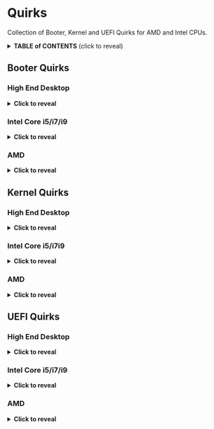 # Quirks
Collection of Booter, Kernel and UEFI Quirks for AMD and Intel CPUs.

<details>
<summary><strong>TABLE of CONTENTS</strong> (click to reveal)</summary>

- [Booter Quirks](#booter-quirks)
	- [High End Desktop](#high-end-desktop)
		- [Intel Skylake X/W and Cascade Lake X/W (High End Desktop)](#intel-skylake-xw-and-cascade-lake-xw-high-end-desktop)
		- [Intel Skylake X/W and Cascade Lake X/W (ASUS HEDT)](#intel-skylake-xw-and-cascade-lake-xw-asus-hedt)
		- [Intel Haswell-E, Broadwell-E, Sandy Bridge-E and Ivy Bridge-E (HEDT)](#intel-haswell-e-broadwell-e-sandy-bridge-e-and-ivy-bridge-e-hedt)
	- [Intel Core i5/i7/i9](#intel-core-i5i7i9)
		- [Intel 13th Gen Raptor Lake (Desktop)](#intel-13th-gen-raptor-lake-desktop)
		- [Intel 12th Gen Alder Lake (Desktop)](#intel-12th-gen-alder-lake-desktop)
		- [Intel 10th Gen Comet Lake and 11th Gen Rocket Lake (Dektop/Mobile/Nuc)](#intel-10th-gen-comet-lake-and-11th-gen-rocket-lake-dektopmobilenuc)
		- [Intel 8th and 9th Gen Coffee Lake (Desktop)](#intel-8th-and-9th-gen-coffee-lake-desktop)
		- [Intel 9th Gen Coffee Lake (Z390 Chipset)](#intel-9th-gen-coffee-lake-z390-chipset)
		- [Intel 8th and 9th Gen Coffee Lake (Mobile/Nuc)](#intel-8th-and-9th-gen-coffee-lake-mobilenuc)
		- [Intel 6th Gen Skylake and 7th Gen Kaby Lake (Desktop/Mobile/NUC)](#intel-6th-gen-skylake-and-7th-gen-kaby-lake-desktopmobilenuc)
		- [Intel 4th Gen Haswell and 5th Gen Broadwell (Desktop/Mobile/NUC)](#intel-4th-gen-haswell-and-5th-gen-broadwell-desktopmobilenuc)
		- [Intel 2nd Gen Sandy Bridge and 3rd Gen Ivy Bridge (Desktop/Mobile/NUC)](#intel-2nd-gen-sandy-bridge-and-3rd-gen-ivy-bridge-desktopmobilenuc)
	- [AMD](#amd)
		- [AMD Ryzen (17h)](#amd-ryzen-17h)
		- [AMD Threadripper TRx 40 (19h)](#amd-threadripper-trx-40-19h)
		- [AMD Bulldozer (15h) and Jaguar (16h)](#amd-bulldozer-15h-and-jaguar-16h)
- [Kernel Quirks](#kernel-quirks)
	- [High End Desktop](#high-end-desktop-1)
		- [Intel Skylake X/W and Cascade Lake X/W (High End Desktop)](#intel-skylake-xw-and-cascade-lake-xw-high-end-desktop-1)
		- [Intel Skylake X/W and Cascade Lake X/W (HP HEDT)](#intel-skylake-xw-and-cascade-lake-xw-hp-hedt)
		- [Intel Broadwell-E and Haswell-E (HEDT)](#intel-broadwell-e-and-haswell-e-hedt)
		- [Intel Broadwell-E and Haswell-E (HP HEDT)](#intel-broadwell-e-and-haswell-e-hp-hedt)
		- [Intel Sandy Bridge-E and Ivy Bridge-E (HEDT)](#intel-sandy-bridge-e-and-ivy-bridge-e-hedt)
		- [Intel Sandy Bridge-E and Ivy Bridge-E (HP HEDT)](#intel-sandy-bridge-e-and-ivy-bridge-e-hp-hedt)
	- [Intel Core i5/i7i9](#intel-core-i5i7i9-1)
		- [Intel 13th Gen Raptor Lake (Desktop)](#intel-13th-gen-raptor-lake-desktop-1)
		- [Intel 12th Gen Alder Lake (Desktop)](#intel-12th-gen-alder-lake-desktop-1)
		- [Intel 11th Gen Rocket Lake (Dektop/Mobile/Nuc)](#intel-11th-gen-rocket-lake-dektopmobilenuc)
		- [Intel 10th Gen Comet Lake (Dektop/Mobile/Nuc)](#intel-10th-gen-comet-lake-dektopmobilenuc)
		- [Intel 10th Gen Comet Lake (Dell/Sony VAIO)](#intel-10th-gen-comet-lake-dellsony-vaio)
		- [Intel 10th Gen Comet Lake (HP)](#intel-10th-gen-comet-lake-hp)
		- [Intel 8th and 9th Gen Coffee Lake (Desktop/Mobile/NUC)](#intel-8th-and-9th-gen-coffee-lake-desktopmobilenuc)
		- [Intel 8th and 9th Gen Coffee Lake (Dell/Sony VAIO)](#intel-8th-and-9th-gen-coffee-lake-dellsony-vaio)
		- [Intel 8th and 9th Gen Coffee Lake (HP)](#intel-8th-and-9th-gen-coffee-lake-hp)
		- [Intel 6th Gen Skylake and 7th Gen Kaby Lake (Desktop/Mobile/NUC)](#intel-6th-gen-skylake-and-7th-gen-kaby-lake-desktopmobilenuc-1)
		- [Intel 6th Gen Skylake and 7th Gen Kaby Lake (Dell/SonyVaio)](#intel-6th-gen-skylake-and-7th-gen-kaby-lake-dellsonyvaio)
		- [Intel 6th Gen Skylake and 7th Gen Kaby Lake (HP)](#intel-6th-gen-skylake-and-7th-gen-kaby-lake-hp)
		- [Intel 4th Gen Haswell and 5th Gen Broadwell (Desktop/Mobile/NUC)](#intel-4th-gen-haswell-and-5th-gen-broadwell-desktopmobilenuc-1)
		- [Intel 4th Gen Haswell and 5th Gen Broadwell (Dell/Sony VAIO)](#intel-4th-gen-haswell-and-5th-gen-broadwell-dellsony-vaio)
		- [Intel 4th Gen Haswell and 5th Gen Broadwell (HP)](#intel-4th-gen-haswell-and-5th-gen-broadwell-hp)
		- [Intel 2nd Gen Sandy Bridge and 3rd Gen Ivy Bridge (Desktop/Mobile/NUC)](#intel-2nd-gen-sandy-bridge-and-3rd-gen-ivy-bridge-desktopmobilenuc-1)
		- [Intel 2nd Gen Sandy Bridge and 3rd Gen Ivy Bridge (Dell/Sony VAIO)](#intel-2nd-gen-sandy-bridge-and-3rd-gen-ivy-bridge-dellsony-vaio)
		- [Intel 2nd Gen Sandy Bridge and 3rd Gen Ivy Bridge (HP)](#intel-2nd-gen-sandy-bridge-and-3rd-gen-ivy-bridge-hp)
	- [AMD](#amd-1)
		- [AMD Ryzen (17h), Threadripper (19h), Bulldozer (15h), Jaguar (16h)](#amd-ryzen-17h-threadripper-19h-bulldozer-15h-jaguar-16h)
- [UEFI Quirks](#uefi-quirks)
	- [High End Desktop](#high-end-desktop-2)
		- [Intel Skylake X/W, Cascade Lake X/W, Broadwell-E, Haswell-E, Ivy Bridge-E and Sandy Bridge-E  (High End Desktop)](#intel-skylake-xw-cascade-lake-xw-broadwell-e-haswell-e-ivy-bridge-e-and-sandy-bridge-e--high-end-desktop)
		- [Intel Skylake X/W, Cascade Lake X/W, Broadwell-E, Haswell-E, Ivy Bridge-E and Sandy Bridge-E  (HP High End Desktop)](#intel-skylake-xw-cascade-lake-xw-broadwell-e-haswell-e-ivy-bridge-e-and-sandy-bridge-e--hp-high-end-desktop)
	- [Intel Core i5/i7/i9](#intel-core-i5i7i9-2)
		- [Intel 13th Gen Raptor Lake (Desktop)](#intel-13th-gen-raptor-lake-desktop-2)
		- [Intel 12th Gen Alder Lake (Desktop)](#intel-12th-gen-alder-lake-desktop-2)
		- [Intel 10th Gen Comet Lake and 11th Gen Rocket Lake (Dektop)](#intel-10th-gen-comet-lake-and-11th-gen-rocket-lake-dektop)
		- [Intel 10th Gen Comet Lake and 11th Gen Rocket Lake (Mobile/NUC)](#intel-10th-gen-comet-lake-and-11th-gen-rocket-lake-mobilenuc)
		- [Intel 10th Gen Comet Lake and 11th Gen Rocket Lake (HP Desktop)](#intel-10th-gen-comet-lake-and-11th-gen-rocket-lake-hp-desktop)
		- [Intel 10th Gen Comet Lake and 11th Gen Rocket Lake (HP Mobile/NUC)](#intel-10th-gen-comet-lake-and-11th-gen-rocket-lake-hp-mobilenuc)
		- [Intel 8th and 9th Gen Coffee Lake (Desktop)](#intel-8th-and-9th-gen-coffee-lake-desktop-1)
		- [Intel 8th and 9th Gen Coffee Lake (HP Desktop)](#intel-8th-and-9th-gen-coffee-lake-hp-desktop)
		- [Intel 8th and 9th Gen Coffee Lake (Mobile/NUC)](#intel-8th-and-9th-gen-coffee-lake-mobilenuc-1)
		- [Intel 8th and 9th Gen Coffee Lake (HP Mobile/NUC)](#intel-8th-and-9th-gen-coffee-lake-hp-mobilenuc)
		- [Intel 6th Gen Skylake and 7th Gen Kaby Lake (Desktop/Mobile/NUC)](#intel-6th-gen-skylake-and-7th-gen-kaby-lake-desktopmobilenuc-2)
		- [Intel 6th Gen Skylake and 7th Gen Kaby Lake (HP Desktop/Mobile/NUC)](#intel-6th-gen-skylake-and-7th-gen-kaby-lake-hp-desktopmobilenuc)
		- [Intel 5th Gen Broadwell (Mobile/NUC)](#intel-5th-gen-broadwell-mobilenuc)
		- [Intel 5th Gen Broadwell (HP Mobile/NUC)](#intel-5th-gen-broadwell-hp-mobilenuc)
		- [Intel 4th Gen Haswell (Desktop)](#intel-4th-gen-haswell-desktop)
		- [Intel 4th Gen Haswell (HP Desktop)](#intel-4th-gen-haswell-hp-desktop)
		- [Intel 2nd Gen Sandy Bridge and 3rd Gen Ivy Bridge (Desktop)](#intel-2nd-gen-sandy-bridge-and-3rd-gen-ivy-bridge-desktop)
		- [Intel 2nd Gen Sandy Bridge and 3rd Gen Ivy Bridge (Mobile/NUC)](#intel-2nd-gen-sandy-bridge-and-3rd-gen-ivy-bridge-mobilenuc)
		- [Intel 2nd Gen Sandy Bridge and 3rd Gen Ivy Bridge (HP Desktop)](#intel-2nd-gen-sandy-bridge-and-3rd-gen-ivy-bridge-hp-desktop)
		- [Intel 2nd Gen Sandy Bridge and 3rd Gen Ivy Bridge (HP Mobile/NUC)](#intel-2nd-gen-sandy-bridge-and-3rd-gen-ivy-bridge-hp-mobilenuc)
	- [AMD](#amd-2)
		- [AMD Ryzen (17h), Threadripper (19h), Bulldozer (15h), Jaguar (16h)](#amd-ryzen-17h-threadripper-19h-bulldozer-15h-jaguar-16h-1)
		- [AMD Ryzen (17h), Threadripper (19h), Bulldozer (15h), Jaguar (16h) \[HP\]](#amd-ryzen-17h-threadripper-19h-bulldozer-15h-jaguar-16h-hp)
</details>

## Booter Quirks

### High End Desktop

<details>
<summary><strong>Click to reveal</strong></summary>

#### Intel Skylake X/W and Cascade Lake X/W (High End Desktop)
- AvoidRuntimeDefrag
- DevirtualiseMmio
- EnableSafeModeSlide
- ProvideCustomSlide
- RebuildAppleMemoryMap
- SetupVirtualMap
- SyncRuntimePermissions
- ProvideMaxSlide: 0

#### Intel Skylake X/W and Cascade Lake X/W (ASUS HEDT)
- AvoidRuntimeDefrag
- DevirtualiseMmio
- EnableSafeModeSlide
- ProvideCustomSlide
- RebuildAppleMemoryMap
- SyncRuntimePermissions
- ProvideMaxSlide: 0

#### Intel Haswell-E, Broadwell-E, Sandy Bridge-E and Ivy Bridge-E (HEDT)
- AvoidRuntimeDefrag
- EnableSafeModeSlide
- EnableWriteUnprotector
- ProvideCustomSlide
- SetupVirtualMap
- ProvideMaxSlide: 0

</details>

### Intel Core i5/i7/i9

<details>
<summary><strong>Click to reveal</strong></summary>

#### Intel 13th Gen Raptor Lake (Desktop)
&rarr; Same as Comet Lake

#### Intel 12th Gen Alder Lake (Desktop)
- AvoidRuntimeDefrag
- DevirtualiseMmio
- EnableSafeModeSlide
- ProtectUefiServices
- ProvideCustomSlide 
- SetupVirtualMap
- RebuildAppleMemoryMap
- SyncRuntimePermissions
- ProvideMaxSlide: 0

#### Intel 10th Gen Comet Lake and 11th Gen Rocket Lake (Dektop/Mobile/Nuc)
- AvoidRuntimeDefrag
- DevirtualiseMmio
- EnableSafeModeSlide
- ProtectUefiServices
- ProvideCustomSlide
- RebuildAppleMemoryMap
- SyncRuntimePermissions
- ProvideMaxSlide: 0

#### Intel 8th and 9th Gen Coffee Lake (Desktop)
- AvoidRuntimeDefrag
- DevirtualiseMmio
- EnableSafeModeSlide
- ProvideCustomSlide
- RebuildAppleMemoryMap
- SetupVirtualMap
- SyncRuntimePermissions
- ProvideMaxSlide: 0

#### Intel 9th Gen Coffee Lake (Z390 Chipset)
- AvoidRuntimeDefrag
- DevirtualiseMmio
- EnableSafeModeSlide
- ProtectUefiServices
- ProvideCustomSlide
- RebuildAppleMemoryMap
- SetupVirtualMap
- SyncRuntimePermissions
- ProvideMaxSlide: 0

#### Intel 8th and 9th Gen Coffee Lake (Mobile/Nuc)
- AvoidRuntimeDefrag
- EnableSafeModeSlide
- ProvideCustomSlide
- RebuildAppleMemoryMap
- SetupVirtualMap
- SyncRuntimePermissions
- ProvideMaxSlide: 0

#### Intel 6th Gen Skylake and 7th Gen Kaby Lake (Desktop/Mobile/NUC)
- AvoidRuntimeDefrag
- EnableSafeModeSlide
- EnableWriteUnprotector
- ProvideCustomSlide
- SetupVirtualMap
- ProvideMaxSlide: 0

#### Intel 4th Gen Haswell and 5th Gen Broadwell (Desktop/Mobile/NUC)
- AvoidRuntimeDefrag
- EnableSafeModeSlide
- EnableWriteUnprotector
- ProvideCustomSlide
- SetupVirtualMap
- ProvideMaxSlide: 0

#### Intel 2nd Gen Sandy Bridge and 3rd Gen Ivy Bridge (Desktop/Mobile/NUC)
- AvoidRuntimeDefrag
- EnableSafeModeSlide
- EnableWriteUnprotector
- ProvideCustomSlide
- SetupVirtualMap
- ProvideMaxSlide: 0

</details>

### AMD

<details>
<summary><strong>Click to reveal</strong></summary>

#### AMD Ryzen (17h)
- AvoidRuntimeDefrag
- EnableSafeModeSlide
- RebuildAppleMemoryMap
- SetupVirtualMap
- SyncRuntimePermissions

#### AMD Threadripper TRx 40 (19h)
- AvoidRuntimeDefrag
- DevirtualiseMmio
- EnableSafeModeSlide
- RebuildAppleMemoryMap
- SetupVirtualMap
- SyncRuntimePermissions

#### AMD Bulldozer (15h) and Jaguar (16h)
- AvoidRuntimeDefrag
- EnableSafeModeSlide
- EnableWriteUnprotector
- ProvideCustomSlide
- RebuildAppleMemoryMap
- SetupVirtualMap
- MaxSlide: 0

</details>

## Kernel Quirks

### High End Desktop

<details>
<summary><strong>Click to reveal</strong></summary>

#### Intel Skylake X/W and Cascade Lake X/W (High End Desktop)
- AppleXcpmCfgLock
- DisableIoMapper
- DisableLinkeditJettison
- PanicNoKextDump
- PowerTimeoutKernelPanic
- SetApfsTrimTimeout: -1
- XhciPortLimit

#### Intel Skylake X/W and Cascade Lake X/W (HP HEDT)
- AppleXcpmCfgLock
- DisableIoMapper
- DisableLinkeditJettison
- LapicKernelPanic
- PanicNoKextDump
- PowerTimeoutKernelPanic
- SetApfsTrimTimeout: -1
- XhciPortLimit

#### Intel Broadwell-E and Haswell-E (HEDT)
- AppleXcpmCfgLock
- AppleXcpmExtraMsrs
- DisableIoMapper
- DisableLinkeditJettison
- PanicNoKextDump
- PowerTimeoutKernelPanic
- SetApfsTrimTimeout: -1
- XhciPortLimit

#### Intel Broadwell-E and Haswell-E (HP HEDT)
- AppleXcpmCfgLock
- AppleXcpmExtraMsrs
- DisableIoMapper
- DisableLinkeditJettison
- LapicKernelPanic
- PanicNoKextDump
- PowerTimeoutKernelPanic
- SetApfsTrimTimeout: -1
- XhciPortLimit

#### Intel Sandy Bridge-E and Ivy Bridge-E (HEDT)
- AppleCpuPmCfgLock
- AppleXcpmExtraMsrs
- DisableIoMapper
- DisableLinkeditJettison
- PanicNoKextDump
- PowerTimeoutKernelPanic
- SetApfsTrimTimeout: -1
- XhciPortLimit

#### Intel Sandy Bridge-E and Ivy Bridge-E (HP HEDT)
- AppleCpuPmCfgLock
- AppleXcpmExtraMsrs
- DisableIoMapper
- DisableLinkeditJettison
- LapicKernelPanic
- PanicNoKextDump
- PowerTimeoutKernelPanic
- SetApfsTrimTimeout: -1
- XhciPortLimit

</details>

### Intel Core i5/i7i9

<details>
<summary><strong>Click to reveal</strong></summary>

#### Intel 13th Gen Raptor Lake (Desktop)
Usupported CPU. Requires Comet Lake CPU-ID

- Kernel > Emulate
	- **Cpuid1Data**: 55060A00000000000000000000000000
	- **Cpuid1Mask**: FFFFFFFF000000000000000000000000
	- **MinKernel**: 20.0.0
- AppleXcpmCfgLock
- DisableIoMapper
- DisableLinkeditJettison
- PanicNoKextDump
- PowerTimeoutKernelPanic
- SetApfsTrimTimeout: -1
- ProvideCurrentCpuInfo
- XhciPortLimit (up to macOS Catalina only)

#### Intel 12th Gen Alder Lake (Desktop)
Usupported CPU. Requires Fake CPU-ID

- Kernel > Emulate
	- **Cpuid1Data**: 55060A00000000000000000000000000
	- **Cpuid1Mask**: FFFFFFFF000000000000000000000000
	- **MinKernel**: 20.0.0
- AppleXcpmCfgLock (only required if CFG Lock can't be disabled in BIOS)
- CustomSMBIOSGuid
- DisableLinkedJettison
- ExtentBTFeatureFlags (optional)
- ForceAqquantiaEthernet (optional, only req. for 10 Gbit Ethernet)
- PanicNoKextDump
- PowerTimeoutKernelPanic
- ProvideCurrentCpuInfo

#### Intel 11th Gen Rocket Lake (Dektop/Mobile/Nuc)
Usupported CPU. Requires Fake CPU-ID

- Kernel > Emulate
	- **Cpuid1Data**: 55060A00000000000000000000000000
	- **Cpuid1Mask**: FFFFFFFF000000000000000000000000
 	- **MinKernel**: 20.0.0
- AppleXcpmCfgLock
- DisableIoMapper
- DisableLinkeditJettison
- DisableRtcChecksum
- PanicNoKextDump
- PowerTimeoutKernelPanic
- SetApfsTrimTimeout: -1
- XhciPortLimit

#### Intel 10th Gen Comet Lake (Dektop/Mobile/Nuc)
- AppleXcpmCfgLock
- DisableIoMapper
- DisableLinkeditJettison
- PanicNoKextDump
- PowerTimeoutKernelPanic
- SetApfsTrimTimeout: -1
- XhciPortLimit (up to macOS Catalina only)

#### Intel 10th Gen Comet Lake (Dell/Sony VAIO)
- AppleXcpmCfgLock
- CustomSMBIOSGuid
- DisableIoMapper
- DisableLinkeditJettison
- PanicNoKextDump
- PowerTimeoutKernelPanic
- SetApfsTrimTimeout: -1
- XhciPortLimit

#### Intel 10th Gen Comet Lake (HP)
- AppleXcpmCfgLock
- DisableIoMapper
- DisableLinkeditJettison
- LapicKernelPanic
- PanicNoKextDump
- PowerTimeoutKernelPanic
- SetApfsTrimTimeout: -1
- XhciPortLimit

#### Intel 8th and 9th Gen Coffee Lake (Desktop/Mobile/NUC)
- AppleXcpmCfgLock
- DisableIoMapper
- DisableLinkeditJettison
- PanicNoKextDump
- PowerTimeoutKernelPanic
- SetApfsTrimTimeout: -1
- XhciPortLimit

#### Intel 8th and 9th Gen Coffee Lake (Dell/Sony VAIO)
- AppleXcpmCfgLock
- CustomSMBIOSGuid
- DisableIoMapper
- DisableLinkeditJettison
- PanicNoKextDump
- PowerTimeoutKernelPanic
- SetApfsTrimTimeout: -1
- XhciPortLimit

#### Intel 8th and 9th Gen Coffee Lake (HP)

- AppleXcpmCfgLock
- DisableIoMapper
- DisableLinkeditJettison
- LapicKernelPanic
- PanicNoKextDump
- PowerTimeoutKernelPanic
- SetApfsTrimTimeout: -1
- XhciPortLimit

#### Intel 6th Gen Skylake and 7th Gen Kaby Lake (Desktop/Mobile/NUC)
- AppleXcpmCfgLock
- DisableIoMapper
- DisableLinkeditJettison
- PanicNoKextDump
- PowerTimeoutKernelPanic
- SetApfsTrimTimeout: -1
- XhciPortLimit

#### Intel 6th Gen Skylake and 7th Gen Kaby Lake (Dell/SonyVaio)
- AppleXcpmCfgLock
- CustomSMBIOSGuid
- DisableIoMapper
- DisableLinkeditJettison
- PanicNoKextDump
- PowerTimeoutKernelPanic
- SetApfsTrimTimeout: -1
- XhciPortLimit

#### Intel 6th Gen Skylake and 7th Gen Kaby Lake (HP)
- AppleXcpmCfgLock
- DisableIoMapper
- DisableLinkeditJettison
- LapicKernelPanic
- PanicNoKextDump
- PowerTimeoutKernelPanic
- SetApfsTrimTimeout: -1
- XhciPortLimit

#### Intel 4th Gen Haswell and 5th Gen Broadwell (Desktop/Mobile/NUC)
- AppleXcpmCfgLock
- DisableIoMapper
- DisableLinkeditJettison
- PanicNoKextDump
- PowerTimeoutKernelPanic
- SetApfsTrimTimeout: -1
- XhciPortLimit

#### Intel 4th Gen Haswell and 5th Gen Broadwell (Dell/Sony VAIO)
- AppleXcpmCfgLock
- CustomSMBIOSGuid
- DisableIoMapper
- DisableLinkeditJettison
- PanicNoKextDump
- PowerTimeoutKernelPanic
- SetApfsTrimTimeout: -1
- XhciPortLimit

#### Intel 4th Gen Haswell and 5th Gen Broadwell (HP)
- AppleXcpmCfgLock
- DisableIoMapper
- DisableLinkeditJettison
- LapicKernelPanic
- PanicNoKextDump
- PowerTimeoutKernelPanic
- SetApfsTrimTimeout: -1
- XhciPortLimit

#### Intel 2nd Gen Sandy Bridge and 3rd Gen Ivy Bridge (Desktop/Mobile/NUC)
- AppleCpuPmCfgLock
- DisableIoMapper
- DisableLinkeditJettison
- PanicNoKextDump
- PowerTimeoutKernelPanic
- SetApfsTrimTimeout: -1
- XhciPortLimit

#### Intel 2nd Gen Sandy Bridge and 3rd Gen Ivy Bridge (Dell/Sony VAIO)
- AppleCpuPmCfgLock
- CustomSMBIOSGuid
- DisableIoMapper
- DisableLinkeditJettison
- PanicNoKextDump
- PowerTimeoutKernelPanic
- SetApfsTrimTimeout: -1
- XhciPortLimit

#### Intel 2nd Gen Sandy Bridge and 3rd Gen Ivy Bridge (HP)
- AppleCpuPmCfgLock
- DisableIoMapper
- DisableLinkeditJettison
- LapicKernelPanic
- PanicNoKextDump
- PowerTimeoutKernelPanic
- SetApfsTrimTimeout: -1
- XhciPortLimit

</details>

### AMD

<details>
<summary><strong>Click to reveal</strong></summary>

#### AMD Ryzen (17h), Threadripper (19h), Bulldozer (15h), Jaguar (16h)
- PanicNoKextDump
- PowerTimeoutKernelPanic
- ProvideCurrentCpuInfo

**NOTES**

- `AppleXcpmCfgLock`: Not needed if you can disable CFGLock in BIOS 
- `XhciPortLimit`: Disable for macOS 11.3 and newer – create a custom USB Port Map instead!
- AMD CPUs require `Kernel` > `Emulate`: `DummyPowerManagement`
- AMD CPUs also require additional [**Kernel patches**](https://github.com/AMD-OSX/AMD_Vanilla/tree/master) to run macOS.

</details>

## UEFI Quirks

### High End Desktop

<details>
<summary><strong>Click to reveal</strong></summary>

#### Intel Skylake X/W, Cascade Lake X/W, Broadwell-E, Haswell-E, Ivy Bridge-E and Sandy Bridge-E  (High End Desktop)
- EnableVectorAcceleration
- RequestBootVarRouting

#### Intel Skylake X/W, Cascade Lake X/W, Broadwell-E, Haswell-E, Ivy Bridge-E and Sandy Bridge-E  (HP High End Desktop)
- EnableVectorAcceleration
- RequestBootVarRouting
- UnblockFsConnect

</details>

### Intel Core i5/i7/i9

<details>
<summary><strong>Click to reveal</strong></summary>

#### Intel 13th Gen Raptor Lake (Desktop)
- EnableVectorAcceleration
- RequestBootVarRouting

#### Intel 12th Gen Alder Lake (Desktop)
- EnableVectorAcceleration
- RequestBootVarRouting

#### Intel 10th Gen Comet Lake and 11th Gen Rocket Lake (Dektop)
- EnableVectorAcceleration
- RequestBootVarRouting

#### Intel 10th Gen Comet Lake and 11th Gen Rocket Lake (Mobile/NUC)
- EnableVectorAcceleration
- ReleaseUsbOwnership
- RequestBootVarRouting

#### Intel 10th Gen Comet Lake and 11th Gen Rocket Lake (HP Desktop)
- EnableVectorAcceleration
- RequestBootVarRouting
- UnblockFsConnect

### Intel 10th Gen Comet Lake and 11th Gen Rocket Lake (HP Mobile/NUC)
- EnableVectorAcceleration
- ReleaseUsbOwnership
- RequestBootVarRouting
- UnblockFsConnect

#### Intel 8th and 9th Gen Coffee Lake (Desktop)
- RequestBootVarRouting

#### Intel 8th and 9th Gen Coffee Lake (HP Desktop)
- RequestBootVarRouting
- UnblockFsConnect

#### Intel 8th and 9th Gen Coffee Lake (Mobile/NUC)
- ReleaseUsbOwnership
- RequestBootVarRouting

#### Intel 8th and 9th Gen Coffee Lake (HP Mobile/NUC)
- ReleaseUsbOwnership
- RequestBootVarRouting
- UnblockFsConnect

#### Intel 6th Gen Skylake and 7th Gen Kaby Lake (Desktop/Mobile/NUC)
- RequestBootVarRouting

#### Intel 6th Gen Skylake and 7th Gen Kaby Lake (HP Desktop/Mobile/NUC)
- RequestBootVarRouting
- UnblockFsConnect

#### Intel 5th Gen Broadwell (Mobile/NUC)
- IgnoreInvalidFlexRatio
- ReleaseUsbOwnership
- RequestBootVarRouting
- ResizeGpuBars: -1

#### Intel 5th Gen Broadwell (HP Mobile/NUC)
- IgnoreInvalidFlexRatio
- ReleaseUsbOwnership
- RequestBootVarRouting
- ResizeGpuBars: -1
- UnblockFsConnect

#### Intel 4th Gen Haswell (Desktop)
- IgnoreInvalidFlexRatio
- ResizeGpuBars: -1

#### Intel 4th Gen Haswell (HP Desktop)
- IgnoreInvalidFlexRatio
- ResizeGpuBars: -1
- UnblockFsConnect

#### Intel 2nd Gen Sandy Bridge and 3rd Gen Ivy Bridge (Desktop)
- IgnoreInvalidFlexRatio
- RequestBootVarRouting

#### Intel 2nd Gen Sandy Bridge and 3rd Gen Ivy Bridge (Mobile/NUC)
- IgnoreInvalidFlexRatio
- RequestBootVarRouting
- ReleaseUsbOwnership

#### Intel 2nd Gen Sandy Bridge and 3rd Gen Ivy Bridge (HP Desktop)
- IgnoreInvalidFlexRatio
- RequestBootVarRouting
- UnblockFsConnect

#### Intel 2nd Gen Sandy Bridge and 3rd Gen Ivy Bridge (HP Mobile/NUC)
- IgnoreInvalidFlexRatio
- ReleaseUsbOwnership
- RequestBootVarRouting
- UnblockFsConnect

</details>

### AMD

<details>
<summary><strong>Click to reveal</strong></summary>

#### AMD Ryzen (17h), Threadripper (19h), Bulldozer (15h), Jaguar (16h)
- EnableVectorAcceleration
- RequestBootVarRouting

#### AMD Ryzen (17h), Threadripper (19h), Bulldozer (15h), Jaguar (16h) [HP]
- EnableVectorAcceleration
- RequestBootVarRouting
- UnblockFsConnect

</details>
